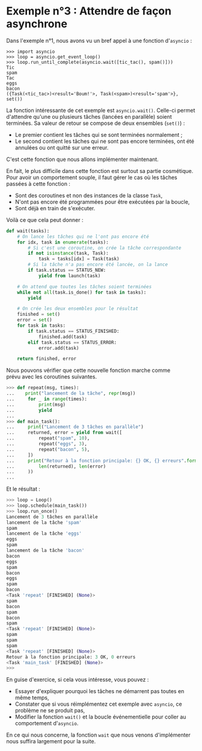 # Exemple n°3 : Attendre de façon asynchrone

Dans l'exemple n°1, nous avons vu un bref appel à une fonction d'`asyncio` :

```python3
>>> import asyncio
>>> loop = asyncio.get_event_loop()
>>> loop.run_until_complete(asyncio.wait([tic_tac(), spam()]))
Tic
spam
Tac
eggs
bacon
({Task(<tic_tac>)<result='Boum!'>, Task(<spam>)<result='spam'>}, set())
```

La fonction intéressante de cet exemple est `asyncio.wait()`. Celle-ci permet
d'attendre qu'une ou plusieurs tâches (lancées en parallèle) soient terminées.
Sa valeur de retour se compose de deux ensembles (`set()`) :

* Le premier contient les tâches qui se sont terminées normalement ;
* Le second contient les tâches qui ne sont pas encore terminées,
  ont été annulées ou ont quitté sur une erreur.

C'est cette fonction que nous allons implémenter maintenant.

En fait, le plus difficile dans cette fonction est surtout sa partie
cosmétique. Pour avoir un comportement souple, il faut gérer le cas où les
tâches passées à cette fonction :

* Sont des coroutines et non des instances de la classe `Task`,
* N'ont pas encore été programmées pour être exécutées par la boucle,
* Sont déjà en train de s'exécuter.

Voilà ce que cela peut donner :

```python
def wait(tasks):
    # On lance les tâches qui ne l'ont pas encore été
    for idx, task in enumerate(tasks):
        # Si c'est une coroutine, on crée la tâche correspondante
        if not isinstance(task, Task):
            task = tasks[idx] = Task(task)
        # Si la tâche n'a pas encore été lancée, on la lance
        if task.status == STATUS_NEW:
            yield from launch(task)

    # On attend que toutes les tâches soient terminées
    while not all(task.is_done() for task in tasks):
        yield

    # On crée les deux ensembles pour le résultat
    finished = set()
    error = set()
    for task in tasks:
        if task.status == STATUS_FINISHED:
            finished.add(task)
        elif task.status == STATUS_ERROR:
            error.add(task)

    return finished, error
```

Nous pouvons vérifier que cette nouvelle fonction marche comme prévu avec les
coroutines suivantes.

```python
>>> def repeat(msg, times):
...    print("lancement de la tâche", repr(msg))
...     for _ in range(times):
...         print(msg)
...         yield
...
>>> def main_task():
...     print("Lancement de 3 tâches en parallèle")
...     returned, error = yield from wait([
...         repeat("spam", 10),
...         repeat("eggs", 3),
...         repeat("bacon", 5),
...     ])
...     print("Retour à la fonction principale: {} OK, {} erreurs".format(
...         len(returned), len(error)
...     ))
...
```

Et le résultat :

```python
>>> loop = Loop()
>>> loop.schedule(main_task())
>>> loop.run_once()
Lancement de 3 tâches en parallèle
lancement de la tâche 'spam'
spam
lancement de la tâche 'eggs'
eggs
spam
lancement de la tâche 'bacon'
bacon
eggs
spam
bacon
eggs
spam
bacon
<Task 'repeat' [FINISHED] (None)>
spam
bacon
spam
bacon
spam
<Task 'repeat' [FINISHED] (None)>
spam
spam
spam
<Task 'repeat' [FINISHED] (None)>
Retour à la fonction principale: 3 OK, 0 erreurs
<Task 'main_task' [FINISHED] (None)>
>>>
```

En guise d'exercice, si cela vous intéresse, vous pouvez :

* Essayer d'expliquer pourquoi les tâches ne démarrent pas toutes en même temps,
* Constater que si vous réimplémentez cet exemple avec `asyncio`, ce problème
  ne se produit pas,
* Modifier la fonction `wait()` et la boucle événementielle pour coller au
  comportement d'`asyncio`.

En ce qui nous concerne, la fonction `wait` que nous venons d'implémenter
nous suffira largement pour la suite.
